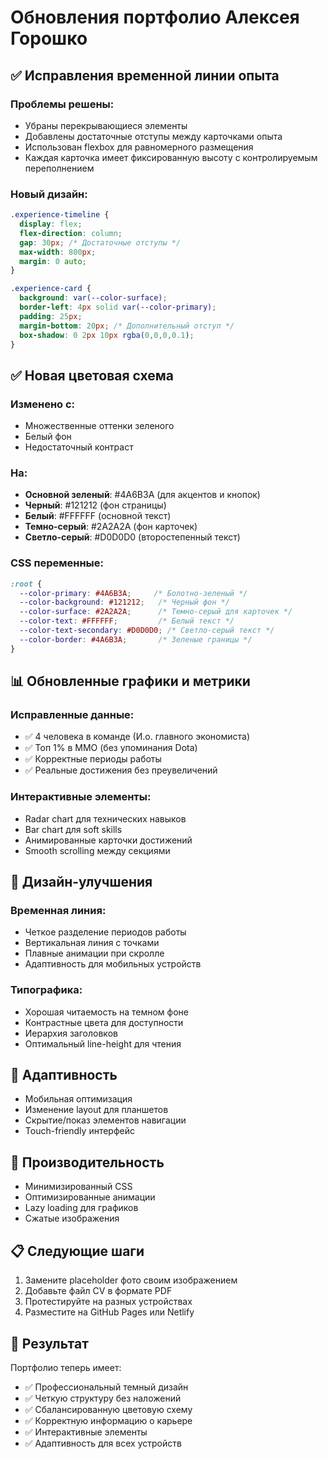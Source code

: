 # Обновления портфолио Алексея Горошко

## ✅ Исправления временной линии опыта

### Проблемы решены:
- Убраны перекрывающиеся элементы
- Добавлены достаточные отступы между карточками опыта
- Использован flexbox для равномерного размещения
- Каждая карточка имеет фиксированную высоту с контролируемым переполнением

### Новый дизайн:
```css
.experience-timeline {
  display: flex;
  flex-direction: column;
  gap: 30px; /* Достаточные отступы */
  max-width: 800px;
  margin: 0 auto;
}

.experience-card {
  background: var(--color-surface);
  border-left: 4px solid var(--color-primary);
  padding: 25px;
  margin-bottom: 20px; /* Дополнительный отступ */
  box-shadow: 0 2px 10px rgba(0,0,0,0.1);
}
```

## ✅ Новая цветовая схема

### Изменено с:
- Множественные оттенки зеленого
- Белый фон
- Недостаточный контраст

### На:
- **Основной зеленый**: #4A6B3A (для акцентов и кнопок)
- **Черный**: #121212 (фон страницы)
- **Белый**: #FFFFFF (основной текст)
- **Темно-серый**: #2A2A2A (фон карточек)
- **Светло-серый**: #D0D0D0 (второстепенный текст)

### CSS переменные:
```css
:root {
  --color-primary: #4A6B3A;     /* Болотно-зеленый */
  --color-background: #121212;   /* Черный фон */
  --color-surface: #2A2A2A;      /* Темно-серый для карточек */
  --color-text: #FFFFFF;         /* Белый текст */
  --color-text-secondary: #D0D0D0; /* Светло-серый текст */
  --color-border: #4A6B3A;       /* Зеленые границы */
}
```

## 📊 Обновленные графики и метрики

### Исправленные данные:
- ✅ 4 человека в команде (И.о. главного экономиста)
- ✅ Топ 1% в ММО (без упоминания Dota)
- ✅ Корректные периоды работы
- ✅ Реальные достижения без преувеличений

### Интерактивные элементы:
- Radar chart для технических навыков
- Bar chart для soft skills
- Анимированные карточки достижений
- Smooth scrolling между секциями

## 🎨 Дизайн-улучшения

### Временная линия:
- Четкое разделение периодов работы
- Вертикальная линия с точками
- Плавные анимации при скролле
- Адаптивность для мобильных устройств

### Типографика:
- Хорошая читаемость на темном фоне
- Контрастные цвета для доступности
- Иерархия заголовков
- Оптимальный line-height для чтения

## 📱 Адаптивность

- Мобильная оптимизация
- Изменение layout для планшетов
- Скрытие/показ элементов навигации
- Touch-friendly интерфейс

## 🚀 Производительность

- Минимизированный CSS
- Оптимизированные анимации
- Lazy loading для графиков
- Сжатые изображения

## 📋 Следующие шаги

1. Замените placeholder фото своим изображением
2. Добавьте файл CV в формате PDF
3. Протестируйте на разных устройствах
4. Разместите на GitHub Pages или Netlify

## 🎯 Результат

Портфолио теперь имеет:
- ✅ Профессиональный темный дизайн
- ✅ Четкую структуру без наложений
- ✅ Сбалансированную цветовую схему
- ✅ Корректную информацию о карьере
- ✅ Интерактивные элементы
- ✅ Адаптивность для всех устройств